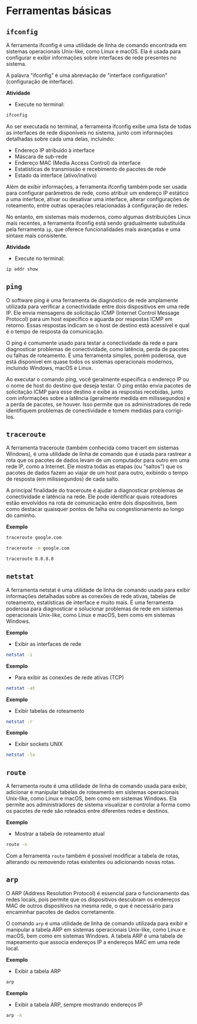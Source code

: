 

# Ferramentas básicas

## `ifconfig`

A ferramenta ifconfig é uma utilidade de linha de comando encontrada em sistemas operacionais Unix-like, como Linux e macOS. Ela é usada para configurar e exibir informações sobre interfaces de rede presentes no sistema.

A palavra "ifconfig" é uma abreviação de "interface configuration" (configuração de interface). 

**Atividade**
- Execute no terminal:
```bash
ifconfig
```

Ao ser executada no terminal, a ferramenta ifconfig exibe uma lista de todas as interfaces de rede disponíveis no sistema, junto com informações detalhadas sobre cada uma delas, incluindo:

- Endereço IP atribuído à interface
- Máscara de sub-rede
- Endereço MAC (Media Access Control) da interface
- Estatísticas de transmissão e recebimento de pacotes de rede
- Estado da interface (ativo/inativo)

Além de exibir informações, a ferramenta ifconfig também pode ser usada para configurar parâmetros de rede, como atribuir um endereço IP estático a uma interface, ativar ou desativar uma interface, alterar configurações de roteamento, entre outras operações relacionadas à configuração de redes.

No entanto, em sistemas mais modernos, como algumas distribuições Linux mais recentes, a ferramenta ifconfig está sendo gradualmente substituída pela ferramenta `ip`, que oferece funcionalidades mais avançadas e uma sintaxe mais consistente.

**Atividade**
- Execute no terminal:
```bash
ip addr show
```

## `ping`


O software ping é uma ferramenta de diagnóstico de rede amplamente utilizada para verificar a conectividade entre dois dispositivos em uma rede IP. Ele envia mensagens de solicitação ICMP (Internet Control Message Protocol) para um host específico e aguarda por respostas ICMP em retorno. Essas respostas indicam se o host de destino está acessível e qual é o tempo de resposta da comunicação.

O ping é comumente usado para testar a conectividade da rede e para diagnosticar problemas de conectividade, como latência, perda de pacotes ou falhas de roteamento. É uma ferramenta simples, porém poderosa, que está disponível em quase todos os sistemas operacionais modernos, incluindo Windows, macOS e Linux.

Ao executar o comando ping, você geralmente especifica o endereço IP ou o nome de host do destino que deseja testar. O ping então envia pacotes de solicitação ICMP para esse destino e exibe as respostas recebidas, junto com informações sobre a latência (geralmente medida em milissegundos) e a perda de pacotes, se houver. Isso permite que os administradores de rede identifiquem problemas de conectividade e tomem medidas para corrigi-los.

## `traceroute`

A ferramenta traceroute (também conhecida como tracert em sistemas Windows), é uma utilidade de linha de comando que é usada para rastrear a rota que os pacotes de dados levam de um computador para outro em uma rede IP, como a Internet. Ele mostra todas as etapas (ou "saltos") que os pacotes de dados fazem ao viajar de um host para outro, exibindo o tempo de resposta (em milissegundos) de cada salto.

A principal finalidade do traceroute é ajudar a diagnosticar problemas de conectividade e latência na rede. Ele pode identificar quais roteadores estão envolvidos na rota de comunicação entre dois dispositivos, bem como destacar quaisquer pontos de falha ou congestionamento ao longo do caminho.

**Exemplo**

```bash
traceroute google.com
```

```bash
traceroute -n google.com
```

```bash
traceroute 8.8.8.8
```

## `netstat`


A ferramenta netstat é uma utilidade de linha de comando usada para exibir informações detalhadas sobre as conexões de rede ativas, tabelas de roteamento, estatísticas de interface e muito mais. É uma ferramenta poderosa para diagnosticar e solucionar problemas de rede em sistemas operacionais Unix-like, como Linux e macOS, bem como em sistemas Windows.

**Exemplo**
- Exibir as interfaces de rede
```bash
netstat -i
```

**Exemplo**
- Para exibir as conexões de rede ativas (TCP)

```bash
netstat -at
```


**Exemplo**
- Exibir tabelas de roteamento
```bash
netstat -r
```

**Exemplo**
- Exibir sockets UNIX
```bash
netstat -lx
```

## `route`

A ferramenta route é uma utilidade de linha de comando usada para exibir, adicionar e manipular tabelas de roteamento em sistemas operacionais Unix-like, como Linux e macOS, bem como em sistemas Windows. Ela permite aos administradores de sistema visualizar e controlar a forma como os pacotes de rede são roteados entre diferentes redes e destinos.

**Exemplo**
- Mostrar a tabela de roteamento atual
```bash
route -n
```

Com a ferramenta `route` também é possível modificar a tabela de rotas, alterando ou removendo rotas existentes ou adicionando novas rotas.

## `arp`

O ARP (Address Resolution Protocol) é essencial para o funcionamento das redes locais, pois permite que os dispositivos descubram os endereços MAC de outros dispositivos na mesma rede, o que é necessário para encaminhar pacotes de dados corretamente.

O comando `arp` é uma utilidade de linha de comando utilizada para exibir e manipular a tabela ARP em sistemas operacionais Unix-like, como Linux e macOS, bem como em sistemas Windows. A tabela ARP é uma tabela de mapeamento que associa endereços IP a endereços MAC em uma rede local.

**Exemplo**
- Exibir a tabela ARP
```bash
arp
```

**Exemplo**
- Exibir a tabela ARP, sempre mostrando endereços IP
```bash
arp -n
```